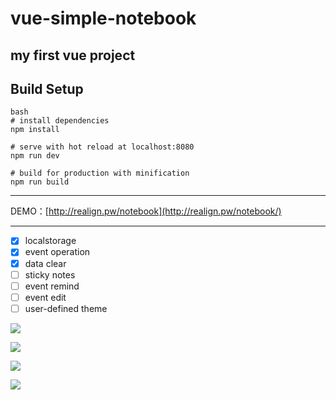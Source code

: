 # vue-simple-notebook
## my first vue project

## Build Setup

```
bash
# install dependencies
npm install

# serve with hot reload at localhost:8080
npm run dev

# build for production with minification
npm run build
```

***

DEMO：[http://realign.pw/notebook](http://realign.pw/notebook/)

***

* [x] localstorage
* [x] event operation
* [x] data clear
* [ ] sticky notes
* [ ] event remind
* [ ] event edit
* [ ] user-defined theme

![](http://olz3b8fm9.bkt.clouddn.com/17-5-15/94106571-file_1494850797293_11058.jpg)

![](http://olz3b8fm9.bkt.clouddn.com/17-5-15/8793290-file_1494850794048_562c.jpg)

![](http://olz3b8fm9.bkt.clouddn.com/17-5-15/11685882-file_1494850800652_5fc5.gif)

![](http://olz3b8fm9.bkt.clouddn.com/17-5-15/63416223-file_1494850788519_235a.gif)
